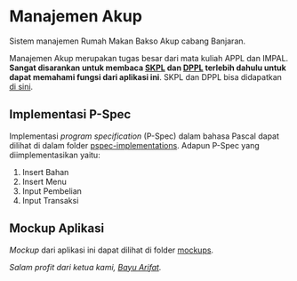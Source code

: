 # Manajemen Akup
Sistem manajemen Rumah Makan Bakso Akup cabang Banjaran.

Manajemen Akup merupakan tugas besar dari mata kuliah APPL dan IMPAL. **Sangat disarankan untuk membaca [SKPL](https://drive.google.com/file/d/1ZmUsaF-w-lbHVIQ8SbMGmfKJRofpufBP/view?usp=sharing) dan [DPPL](https://drive.google.com/file/d/1JGRJ2zkFRtPUbEdpE5400wFNnw54KaRJ/view?usp=sharing) terlebih dahulu untuk dapat memahami fungsi dari aplikasi ini**. SKPL dan DPPL bisa didapatkan [di sini](https://drive.google.com/drive/folders/1xzuX0f45B-VJ0At7I0y6f2OIdEBuHvpO?usp=sharing).

## Implementasi P-Spec
Implementasi *program specification* (P-Spec) dalam bahasa Pascal dapat dilihat di dalam folder [pspec-implementations](https://github.com/renaism/manajemen-akup/tree/master/pspec-implementation). Adapun P-Spec yang diimplementasikan yaitu:
1. Insert Bahan
2. Insert Menu
3. Input Pembelian
4. Input Transaksi

## Mockup Aplikasi
*Mockup* dari aplikasi ini dapat dilihat di folder [mockups](https://github.com/renaism/manajemen-akup/tree/master/mockups).

*Salam profit dari ketua kami, [Bayu Arifat](https://www.youtube.com/channel/UC71TKqN-dRYpudR2Iv4tuCA/featured).*
